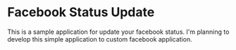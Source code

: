 # Facebook Status Update
This is a sample application for update your facebook status.
I'm planning to develop this simple application to custom facebook application.
